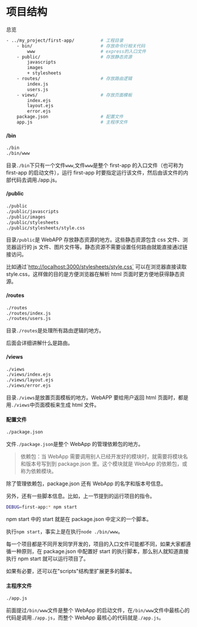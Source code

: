 # 项目结构

总览

```bash
- ../my_project/first-app/          # 工程目录
    - bin/                          # 存放命令行相关代码
        www                         # express的入口文件
    - public/                       # 存放静态资源
        javascripts
        images
        + stylesheets
    - routes/                       # 存放路由逻辑
        index.js
        users.js
    - views/                        # 存放页面模板
        index.ejs
        layout.ejs
        error.ejs
    package.json                    # 配置文件
    app.js                          # 主程序文件

```

#### /bin

```bash
./bin
./bin/www
```

目录`./bin`下只有一个文件`www`,文件`www`是整个 first-app 的入口文件（也可称为 first-app 的启动文件），运行 first-app 时要指定运行该文件，然后由该文件的内部代码去调用./app.js。

#### /public

```bash
./public
./public/javascripts
./public/images
./public/stylesheets
./public/stylesheets/style.css
```

目录`/public`是 WebAPP 存放静态资源的地方。这些静态资源包含 css 文件、浏览器运行的 js 文件、图片文件等。静态资源不需要设置任何路由就能直接通过链接访问。

比如通过\`[http://localhost:3000/stylesheets/style.css\`](http://localhost:3000/stylesheets/style.css) 可以在浏览器直接读取 style.css，这样做的目的是方便浏览器在解析 html 页面时更方便地获得静态资源。

#### /routes

```bash
./routes
./routes/index.js
./routes/users.js
```

目录`./routes`是处理所有路由逻辑的地方。

后面会详细讲解什么是路由。

#### /views

```bash
./views
./views/index.ejs
./views/layout.ejs
./views/error.ejs
```

目录`./views`是放置页面模板的地方。WebAPP 要给用户返回 html 页面时，都是用`./views`中页面模板来生成 html 文件。

#### 配置文件

```bash
./package.json
```

文件`./package.json`是整个 WebApp 的管理依赖包的地方。

> 依赖包：当 WebApp 需要调用别人已经开发好的模块时，就需要将模块名和版本号写到到 package.json 里。这个模块就是 WebApp 的依赖包，或称为依赖模块。

除了管理依赖包，package.json 还有 WebApp 的名字和版本号信息。

另外，还有一些脚本信息。比如，上一节提到的运行项目的指令。

```bash
DEBUG=first-app:* npm start
```

npm start 中的 start 就是在 package.json 中定义的一个脚本。

执行`npm start`，事实上是在执行`node ./bin/www`。

每一个项目都是不同开发同学开发的，项目的入口文件可能都不同，如果大家都遵循一种原则，在 package.json 中配置好 start 的执行脚本，那么别人就知道直接执行 npm start 就可以运行项目了。

如果有必要，还可以在"scripts"结构里扩展更多的脚本。

#### 主程序文件

```bash
./app.js
```

前面提过`/bin/www`文件是整个 WebApp 的启动文件，在`/bin/www`文件中最核心的代码是调用`./app.js`，而整个 WebApp 最核心的代码就是`./app.js`。
